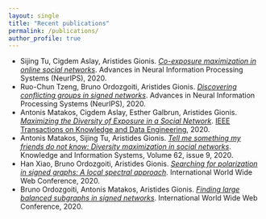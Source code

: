 ```yaml
---
layout: single
title: "Recent publications"
permalink: /publications/
author_profile: true
---
```


- Sijing Tu, Cigdem Aslay, Aristides Gionis. [*Co-exposure maximization in online social networks*](https://proceedings.neurips.cc/paper/2020/hash/212ab20dbdf4191cbcdcf015511783f4-Abstract.html). Advances in Neural Information Processing Systems (NeurIPS), 2020.
- Ruo-Chun Tzeng, Bruno Ordozgoiti, Aristides Gionis. [*Discovering conflicting groups in signed networks*](https://papers.nips.cc/paper/2020/hash/7cc538b1337957dae283c30ad46def38-Abstract.html). Advances in Neural Information Processing Systems (NeurIPS), 2020.
- Antonis Matakos, Cigdem Aslay, Esther Galbrun, Aristides Gionis. [*Maximizing the Diversity of Exposure in a Social Network*](/papers/matakos2020maximizng.pdf). [IEEE Transactions on Knowledge and Data Engineering](https://ieeexplore.ieee.org/abstract/document/9262054), 2020.
- Antonis Matakos, Sijing Tu, Aristides Gionis. [*Tell me something my friends do not know: Diversity maximization in social networks*](https://link.springer.com/content/pdf/10.1007%2Fs10115-020-01456-1.pdf). Knowledge and Information Systems, Volume 62, issue 9, 2020.
- Han Xiao, Bruno Ordozgoiti, Aristides Gionis. [*Searching for polarization in signed graphs: A local spectral approach*](https://arxiv.org/abs/2001.09410). International World Wide Web Conference, 2020.
- Bruno Ordozgoiti, Antonis Matakos, Aristides Gionis. [*Finding large balanced subgraphs in signed networks*](https://arxiv.org/abs/2002.00775). International World Wide Web Conference, 2020.
